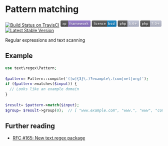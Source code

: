 Pattern matching
================

[![Build Status on TravisCI](https://secure.travis-ci.org/xp-framework/patterns.svg)](http://travis-ci.org/xp-framework/patterns)
[![XP Framework Module](https://raw.githubusercontent.com/xp-framework/web/master/static/xp-framework-badge.png)](https://github.com/xp-framework/core)
[![BSD Licence](https://raw.githubusercontent.com/xp-framework/web/master/static/licence-bsd.png)](https://github.com/xp-framework/core/blob/master/LICENCE.md)
[![Required PHP 5.6+](https://raw.githubusercontent.com/xp-framework/web/master/static/php-5_6plus.png)](http://php.net/)
[![Supports PHP 7.0+](https://raw.githubusercontent.com/xp-framework/web/master/static/php-7_0plus.png)](http://php.net/)
[![Latest Stable Version](https://poser.pugx.org/xp-framework/patterns/version.png)](https://packagist.org/packages/xp-framework/patterns)

Regular expressions and text scanning

Example
-------
```php
use text\regex\Pattern;

$pattern= Pattern::compile('([w]{3}\.)?example\.(com|net|org)');
if ($pattern->matches($input)) {
  // Looks like an example domain
}

$result= $pattern->match($input);
$group= $result->group(0);  // [ "www.example.com", "www.", "www", "com" ]
```

Further reading
---------------
* [RFC #165: New text.regex package](https://github.com/xp-framework/rfc/issues/165)